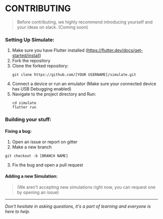# CONTRIBUTING

> Before contributing, we highly recommend introducing yourself and your ideas on slack. (Coming soon)

### Setting Up Simulate:

1. Make sure you have Flutter installed (https://flutter.dev/docs/get-started/install)
2. Fork the repository
3. Clone the forked repository:
    ```console
    git clone https://github.com/[YOUR USERNAME]/simulate.git
    ```
4. Connect a device or run an emulator (Make sure your connected device has USB Debugging enabled) 
5. Navigate to the project directory and Run:
    ```console
    cd simulate
    flutter run
    ```

### Building your stuff:

#### Fixing a bug:

1. Open an issue or report on gitter
2. Make a new branch
```console
git checkout -b [BRANCH NAME]
```
3. Fix the bug and open a pull request

#### Adding a new Simulation:

> (We aren't accepting new simulations right now, you can request one by opening an issue)

---

*Don't hesitate in asking questions, it's a part of learning and everyone is here to help.*
